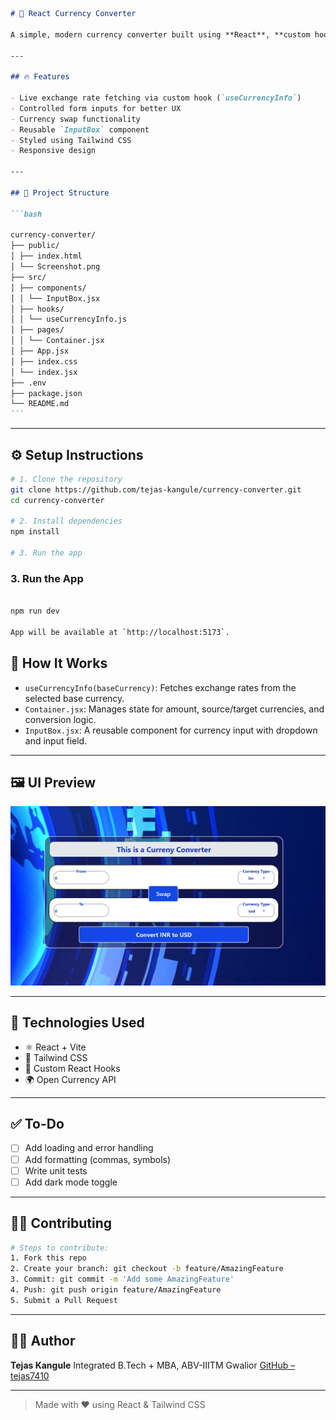 ````markdown
# 💱 React Currency Converter

A simple, modern currency converter built using **React**, **custom hooks**, and **Tailwind CSS**. It fetches real-time exchange rates and allows bidirectional conversion between any two currencies.

---

## 🔥 Features

- Live exchange rate fetching via custom hook (`useCurrencyInfo`)
- Controlled form inputs for better UX
- Currency swap functionality
- Reusable `InputBox` component
- Styled using Tailwind CSS
- Responsive design

---

## 📂 Project Structure

```bash

currency-converter/
├── public/
│ ├── index.html
│ └── Screenshot.png
├── src/
│ ├── components/
│ │ └── InputBox.jsx
│ ├── hooks/
│ │ └── useCurrencyInfo.js
│ ├── pages/
│ │ └── Container.jsx
│ ├── App.jsx
│ ├── index.css
│ └── index.jsx
├── .env
├── package.json
└── README.md
```
````

---

## ⚙️ Setup Instructions

```bash
# 1. Clone the repository
git clone https://github.com/tejas-kangule/currency-converter.git
cd currency-converter

# 2. Install dependencies
npm install

# 3. Run the app
```

### 3. Run the App

```bash

npm run dev

App will be available at `http://localhost:5173`.

```

## 🧠 How It Works

- `useCurrencyInfo(baseCurrency)`: Fetches exchange rates from the selected base currency.
- `Container.jsx`: Manages state for amount, source/target currencies, and conversion logic.
- `InputBox.jsx`: A reusable component for currency input with dropdown and input field.

---

## 🖼️ UI Preview

![UI Preview](public/Screenshot.png)

---

## 🧩 Technologies Used

- ⚛️ React + Vite
- 💨 Tailwind CSS
- 🧠 Custom React Hooks
- 🌍 Open Currency API

---

## ✅ To-Do

- [ ] Add loading and error handling
- [ ] Add formatting (commas, symbols)
- [ ] Write unit tests
- [ ] Add dark mode toggle

---

## 🧑‍💻 Contributing

```bash
# Steps to contribute:
1. Fork this repo
2. Create your branch: git checkout -b feature/AmazingFeature
3. Commit: git commit -m 'Add some AmazingFeature'
4. Push: git push origin feature/AmazingFeature
5. Submit a Pull Request
```

---

## 🙋‍♂️ Author

**Tejas Kangule**
Integrated B.Tech + MBA, ABV-IIITM Gwalior
[GitHub – tejas7410](https://github.com/tejas7410)

---

> Made with ❤️ using React & Tailwind CSS

